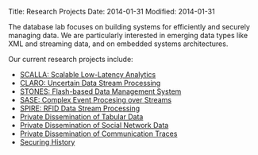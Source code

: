 Title: Research Projects
Date: 2014-01-31
Modified: 2014-01-31

The database lab focuses on building systems for efficiently and securely
managing data. We are particularly interested in emerging data types like XML
and streaming data, and on embedded systems architectures.

Our current research projects include:


* [SCALLA: Scalable Low-Latency Analytics](|filename|./research_projects/scalla.md)
* [CLARO: Uncertain Data Stream Processing](|filename|./research_projects/claro.md)
* [STONES: Flash-based Data Management System](|filename|./research_projects/stones.md)
* [SASE: Complex Event Procesing over Streams](|filename|./research_projects/sase.md)
* [SPIRE: RFID Data Stream Processing](|filename|./research_projects/spire.md)
* [Private Dissemination of Tabular Data](|filename|./research_projects/private_tables.md)
* [Private Dissemination of Social Network Data](|filename|./research_projects/private_friends.md)
* [Private Dissemination of Communication Traces](|filename|./research_projects/private_traces.md)
* [Securing History](|filename|./research_projects/secure_history.md)

